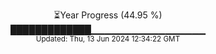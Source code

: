 <p align="center">
⏳Year Progress (44.95 %) <br>
█████████████▁▁▁▁▁▁▁▁▁▁▁▁▁▁▁▁▁ <br>
<sub>Updated: Thu, 13 Jun 2024 12:34:22 GMT</sub>
</p>

